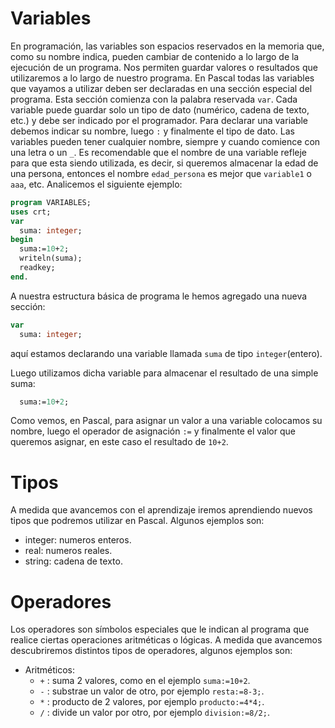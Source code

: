 # Variables
En programación, las variables son espacios reservados en la memoria que, como su nombre indica, pueden cambiar de contenido a lo largo de la ejecución de un programa. Nos permiten guardar valores o resultados que utilizaremos a lo largo de nuestro programa. 
En Pascal todas las variables que vayamos a utilizar deben ser declaradas en una sección especial del programa. Esta sección comienza con la palabra reservada `var`. 
Cada variable puede guardar solo un tipo de dato (numérico, cadena de texto, etc.) y debe ser indicado por el programador. Para declarar una variable debemos indicar su nombre, luego `:` y finalmente el tipo de dato. 
Las variables pueden tener cualquier nombre, siempre y cuando comience con una letra o un `_`. Es recomendable que el nombre de una variable refleje para que esta siendo utilizada, es decir, si queremos almacenar la edad de una persona, entonces el nombre `edad_persona` es mejor que `variable1` o `aaa`, etc.
Analicemos el siguiente ejemplo:
```pascal
program VARIABLES;
uses crt;
var
  suma: integer;
begin
  suma:=10+2;
  writeln(suma);
  readkey;
end.
```
A nuestra estructura básica de programa le hemos agregado una nueva sección:
```pascal
var
  suma: integer;
```
aquí estamos declarando una variable llamada `suma` de tipo `integer`(entero).

Luego utilizamos dicha variable para almacenar el resultado de una simple suma:
```pascal
  suma:=10+2;
```
Como vemos, en Pascal, para asignar un valor a una variable colocamos su nombre, luego el operador de asignación `:=` y finalmente el valor que queremos asignar, en este caso el resultado de `10+2`.

# Tipos
A medida que avancemos con el aprendizaje iremos aprendiendo nuevos tipos que podremos utilizar en Pascal. Algunos ejemplos son:
- integer: numeros enteros.
- real: numeros reales.
- string: cadena de texto.

# Operadores
Los operadores son símbolos especiales que le indican al programa que realice ciertas operaciones aritméticas o lógicas. A medida que avancemos descubriremos distintos tipos de operadores, algunos ejemplos son:
- Aritméticos:
    - `+` : suma 2 valores, como en el ejemplo `suma:=10+2`.
    - `-` : substrae un valor de otro, por ejemplo `resta:=8-3;`.  
    - `*` : producto de 2 valores, por ejemplo `producto:=4*4;`.
    - `/` : divide un valor por otro, por ejemplo `division:=8/2;`.